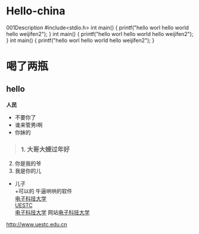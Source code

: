 # Hello-china
001Description
#include<stdio.h>
int main()
{
printf("hello worl hello world hello weijifen2");
}
int main()
{
printf("hello worl hello world hello weijifen2");
}
int main()
{
printf("hello worl hello world hello weijifen2");
}
# 喝了两瓶
## hello
####
####
**人民**
*   不要你了
*   谁来管男i啊
*   你妹的
> ### 1. 大哥大嫂过年好
2. 你是我的爷
3. 我是你的儿

- 儿子  
+可以的 牛逼哄哄的软件  
[电子科技大学](你爸爸)  
[UESTC](这儿)  
[电子科技大学](你爸爸) 
网站[电子科技大学][1]  


[1]:http://www.uestc.edu.cn
 
 <http://www.uestc.edu.cn>